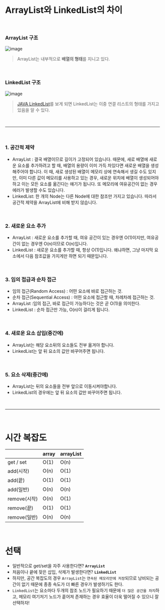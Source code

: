 # ArrayList와 LinkedList의 차이

<br>

### ArrayList 구조

![image](https://user-images.githubusercontent.com/84886987/151286777-d9766db9-153e-4ca8-9319-9a8ae3d2c96f.png)

>ArrayList는 내부적으로 **배열의 형태**를 지니고 있다.

<br>

### LinkedList 구조

![image](https://user-images.githubusercontent.com/84886987/151286901-0d8f34a8-7088-420b-b3ea-6baddbc2fec9.png)

>[JAVA LinkedList](https://docs.oracle.com/javase/8/docs/api/java/util/LinkedList.html)를 보게 되면 LinkedList는 이중 연결 리스트의 형태를 가지고 있음을 알 수 있다.  

<br>

***

<br>

### 1. 공간적 제약
  * ArrayList : 결국 배열이므로 길이가 고정되어 있습니다. 때문에, 새로 배열에 새로운 요소를 추가하려고 할 때, 배열의 용량이 이미 가득 차있다면 새로운 배열을 생성해주어야 합니다. 이 때, 새로 생성된 배열이 메모리 상에 연속해서 생길 수도 있지만, 이미 다른 값이 메모리를 사용하고 있는 경우, 새로운 위치에 배열이 생성되어야 하고 이는 모든 요소를 옮긴다는 얘기가 됩니다. 또 메모리에 여유공간이 없는 경우 에러가 발생할 수도 있습니다.
  * LinkedList: 한 개의 Node는 다른 Node에 대한 참조만 가지고 있습니다. 따라서 공간적 제약을 ArrayList에 비해 받지 않습니다.

<br>

### 2. 새로운 요소 추가
  * ArrayList : 새로운 요소를 추가할 때, 여유 공간이 있는 경우엔 O(1)이지만, 여유공간이 없는 경우엔 O(n)이므로 O(n)입니다.
  * LinkedList : 새로운 요소를 추가할 때, 항상 O(1)입니다. 왜냐하면, 그냥 마지막 요소에서 다음 참조값을 가지게만 하면 되기 때문입니다.

<br>

### 3. 임의 접급과 순차 접근
  * 임의 접근(Random Access) : 어떤 요소에 바로 접근하는 것.
  * 순차 접근(Sequential Access) : 어떤 요소에 접근할 때, 차례차례 접근하는 것.
  * ArrayList :임의 접근, 바로 접근이 가능하다는 것은 곧 O(1)을 의미한다.
  * LinkedList : 순차 접근만 가능, O(n)이 걸리게 됩니다.

<br>

### 4. 새로운 요소 삽입(중간에)
  * ArrayList는 해당 요소뒤의 요소들도 전부 옮겨야 합니다.
  * LinkedList는 앞 뒤 요소의 값만 바꾸어주면 됩니다.

<br>

### 5. 요소 삭제(중간에)
  * ArrayList는 뒤의 요소들을 전부 앞으로 이동시켜야합니다.
  * LinkedList의 경우에는 앞 뒤 요소의 값만 바꾸어주면 됩니다.

<br>

***

<br>

# 시간 복잡도

|   |array|arrayList|
|------|------|------|
|get / set|O(1)|O(n)|
|add(시작)|O(n)|O(1)|
|add(끝)|O(1)|O(1)|
|add(일반)|O(n)|O(n)|
|remove(시작)|O(n)|O(1)|
|remove(끝)|O(1)|O(1)|
|remove(일반)|O(n)|O(n)|

<br>

# 선택
 * 일반적으로 get/set을 자주 사용한다면? **`ArrayList`**
 * 처음이나 끝에 잦은 삽입, 삭제가 발생한다면? **`LinkedList`**
 * 하지만, 공간 복잡도의 경우 `ArrayList`는 `연속된 메모리안에 저장`되므로 낭비되는 공간이 없기 때문에 종종 속도가 더 빠른 경우가 발생하기도 한다. 
 * `LinkedList`는 요소마다 두개의 참조 노드가 필요하기 때문에 `더 많은 공간을 차지`하고, 메모리 여기저기 노드가 흩어져 존재하는 경우 효율이 더욱 떨어질 수 있으니 잘 선택하자!


